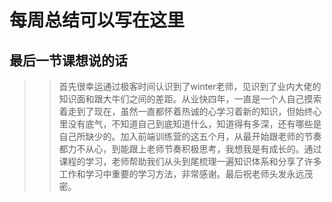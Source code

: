 # 每周总结可以写在这里
## 最后一节课想说的话
>> 首先很幸运通过极客时间认识到了winter老师，见识到了业内大佬的知识面和跟大牛们之间的差距。从业快四年，一直是一个人自己摸索着走到了现在，虽然一直都怀着热诚的心学习着新的知识，但始终心里没有底气，不知道自己到底知道什么，知道得有多深，还有哪些是自己所缺少的。加入前端训练营的这五个月，从最开始跟老师的节奏都力不从心，到能跟上老师节奏积极思考，我想我是有成长的。通过课程的学习，老师帮助我们从头到尾梳理一遍知识体系和分享了许多工作和学习中重要的学习方法，非常感谢。最后祝老师头发永远茂密。